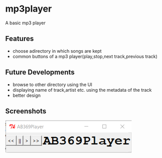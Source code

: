 # mp3player
A basic mp3 player 

## Features
* choose adirectory in which songs are kept
* common buttons of a mp3 player(play,stop,next track,previous track)

## Future Developments
* browse to other directory using the UI
* displaying name of track,artist etc. using the metadata of the track
* better design

## Screenshots
![mp3img](player.png)
